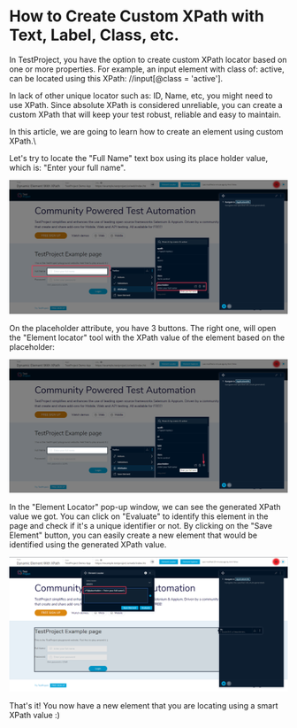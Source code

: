 # How to Create Custom XPath with Text, Label, Class, etc.

In TestProject, you have the option to create custom XPath locator based on one or more properties. For example, an input element with class of: active, can be located using this XPath: //input\[@class = 'active'].

In lack of other unique locator such as: ID, Name, etc, you might need to use XPath. Since absolute XPath is considered unreliable, you can create a custom XPath that will keep your test robust, reliable and easy to maintain.

In this article, we are going to learn how to create an element using custom XPath.\


Let's try to locate the "Full Name" text box using its place holder value, which is: "Enter your full name".&#x20;

![](<../../.gitbook/assets/image (468) (1).png>)

On the placeholder attribute, you have 3 buttons. The right one, will open the "Element locator" tool with the XPath value of the element based on the placeholder:

![](<../../.gitbook/assets/image (492) (1).png>)

In the "Element Locator" pop-up window, we can see the generated XPath value we got. You can click on "Evaluate" to identify this element in the page and check if it's a unique identifier or not. By clicking on the "Save Element" button, you can easily create a new element that would be identified using the generated XPath value.

![](<../../.gitbook/assets/image (476) (1) (1).png>)

That's it! You now have a new element that you are locating using a smart XPath value :)
